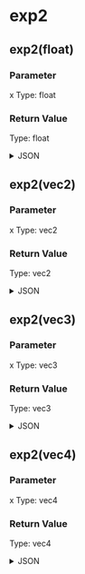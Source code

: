 # exp2

## exp2(float)

### Parameter

x
  Type: float

### Return Value

  Type: float

<details><summary>JSON</summary>

```
{
  "Type": "exp2(float)",
  "Name": "exp2(float)",
  "Category": 1,
  "InputPins": [
    {
      "Connection": null,
      "Id": "x",
      "Type": "float"
    }
  ],
  "OutputPins": [
    {
      "Id": "",
      "Type": "float"
    }
  ]
}
```

</details>

## exp2(vec2)

### Parameter

x
  Type: vec2

### Return Value

  Type: vec2

<details><summary>JSON</summary>

```
{
  "Type": "exp2(vec2)",
  "Name": "exp2(vec2)",
  "Category": 1,
  "InputPins": [
    {
      "Connection": null,
      "Id": "x",
      "Type": "vec2"
    }
  ],
  "OutputPins": [
    {
      "Id": "",
      "Type": "vec2"
    }
  ]
}
```

</details>

## exp2(vec3)

### Parameter

x
  Type: vec3

### Return Value

  Type: vec3

<details><summary>JSON</summary>

```
{
  "Type": "exp2(vec3)",
  "Name": "exp2(vec3)",
  "Category": 1,
  "InputPins": [
    {
      "Connection": null,
      "Id": "x",
      "Type": "vec3"
    }
  ],
  "OutputPins": [
    {
      "Id": "",
      "Type": "vec3"
    }
  ]
}
```

</details>

## exp2(vec4)

### Parameter

x
  Type: vec4

### Return Value

  Type: vec4

<details><summary>JSON</summary>

```
{
  "Type": "exp2(vec4)",
  "Name": "exp2(vec4)",
  "Category": 1,
  "InputPins": [
    {
      "Connection": null,
      "Id": "x",
      "Type": "vec4"
    }
  ],
  "OutputPins": [
    {
      "Id": "",
      "Type": "vec4"
    }
  ]
}
```

</details>

